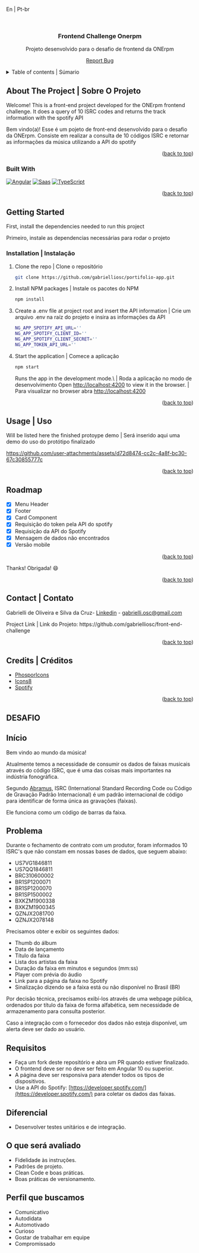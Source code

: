 <a name="readme-top">En | Pt-br</a>

<br />
<div align="center">
<h3 align="center">Frontend Challenge Onerpm</h3>
  <p align="center">
    Projeto desenvolvido para o desafio de frontend da ONErpm
  </p>
  <p><a href="https://github.com/gabrielliosc/portifolio-app/issues">Report Bug</a></p>
</div>

<details>
  <summary>Table of contents | Súmario</summary>
  <ol>
    <li>
      <a href="#about-the-project">About the Project | Sobre o projeto</a>
      <ul>
        <li><a href="#built-with">Built With | Construído Utilizando</a></li>
      </ul>
    </li>
    <li>
      <a href="#getting-started">Getting Started | Inicializando</a>
      <ul>
        <li><a href="#installation">Installation | Instalação</a></li>
      </ul>
    </li>
    <li><a href="#usage">Usage | Uso</a></li>
    <li><a href="#roadmap">Roadmap</a></li>
    <li><a href="#contact">Contact | Contato</a></li>
    <li><a href="#credits">Credits | Créditos</a></li>
  </ol>
</details>

## About The Project | Sobre O Projeto

Welcome! This is a front-end project developed for the ONErpm frontend challenge. It does a query of 10 ISRC codes and returns the track information with the spotify API

<p>Bem vindo(a)! Esse é um pojeto de front-end desenvolvido para o desafio da ONErpm. Consiste em realizar a consulta de 10 códigos ISRC e retornar as informações da música utilizando a API do spotify</p>



<p align="right">(<a href="#readme-top">back to top</a>)</p>

### Built With

[![Angular][Angular]][Angular-url] [![Saas][Saas.com]][Saas-url] [![TypeScript][TypeScript.com]][TypeScript-url]

<p align="right">(<a href="#readme-top">back to top</a>)</p>

<!-- GETTING STARTED -->
## Getting Started

First, install the dependencies needed to run this project

<p>Primeiro, instale as dependencias necessárias para rodar o projeto</p>

### Installation | Instalação

1. Clone the repo | Clone o repositório
   ```sh
   git clone https://github.com/gabrielliosc/portifolio-app.git
   ```
2. Install NPM packages | Instale os pacotes do NPM
   ```sh
   npm install
   ```
3. Create a .env file at project root and insert the API information | Crie um arquivo .env na raíz do projeto e insira as informações da API
   ```sh
   NG_APP_SPOTIFY_API_URL=''
   NG_APP_SPOTIFY_CLIENT_ID=''
   NG_APP_SPOTIFY_CLIENT_SECRET=''
   NG_APP_TOKEN_API_URL=''
   ```
4. Start the application | Comece a aplicação
    ```sh
   npm start
   ```
   Runs the app in the development mode.\ | Roda a aplicação no modo de desenvolvimento
   Open [http://localhost:4200](http://localhost:4200) to view it in the browser. | Para visualizar no browser abra [http://localhost:4200](http://localhost:4200)

<p align="right">(<a href="#readme-top">back to top</a>)</p>

## Usage | Uso

Will be listed here the finished protoype demo | Será inserido aqui uma demo do uso do protótipo finalizado

https://github.com/user-attachments/assets/d72d8474-cc2c-4a8f-bc30-67c30855777c

<p align="right">(<a href="#readme-top">back to top</a>)</p>

## Roadmap

- [x] Menu Header
- [x] Footer
- [x] Card Component
- [x] Requisição do token pela API do spotify
- [x] Requisição da API do Spotify
- [x] Mensagem de dados não encontrados
- [x] Versão mobile

<p align="right">(<a href="#readme-top">back to top</a>)</p>

Thanks! Obrigada! 😄

<p align="right">(<a href="#readme-top">back to top</a>)</p>

## Contact | Contato

Gabrielli de Oliveira e Silva da Cruz- [Linkedin](https://www.linkedin.com/in/gabrielli-oliveira-cruz/) - gabrielli.osc@gmail.com
<p>Project Link | Link do Projeto: https://github.com/gabrielliosc/front-end-challenge</p>

<p align="right">(<a href="#readme-top">back to top</a>)</p>

## Credits | Créditos

* [PhosporIcons](https://phosphoricons.com/)
* [Icons8](https://icons8.com.br/)
* [Spotify](https://developer.spotify.com/documentation/web-api)

<p align="right">(<a href="#readme-top">back to top</a>)</p>

[Angular]: https://img.shields.io/badge/Angular-f3084a?style=for-the-badge&logo=angular&logoColor=white
[Angular-url]: https://angular.dev/
[Saas.com]: https://img.shields.io/badge/SASS-cf649a?style=for-the-badge&logo=sass&logoColor=white
[Saas-url]: https://sass-lang.com/
[TypeScript.com]: https://img.shields.io/badge/Typescript-2f74c0?style=for-the-badge&logo=typescript&logoColor=white
[TypeScript-url]: https://www.typescriptlang.org/

## DESAFIO
## Início

Bem vindo ao mundo da música!

Atualmente temos a necessidade de consumir os dados de faixas musicais através do código ISRC, que é uma das coisas mais importantes na indústria fonográfica.

Segundo [Abramus](https://www.abramus.org.br/musica/isrc/), ISRC (International Standard Recording Code ou Código de Gravação Padrão Internacional) é um padrão internacional de código para identificar de forma única as gravações (faixas).

Ele funciona como um código de barras da faixa.


## Problema

Durante o fechamento de contrato com um produtor, foram informados 10 ISRC's que não constam em nossas bases de dados, que seguem abaixo:

* US7VG1846811
* US7QQ1846811
* BRC310600002
* BR1SP1200071
* BR1SP1200070
* BR1SP1500002
* BXKZM1900338
* BXKZM1900345
* QZNJX2081700
* QZNJX2078148

Precisamos obter e exibir os seguintes dados:

* Thumb do álbum
* Data de lançamento
* Título da faixa
* Lista dos artistas da faixa
* Duração da faixa em minutos e segundos (mm:ss)
* Player com prévia do áudio
* Link para a página da faixa no Spotify
* Sinalização dizendo se a faixa está ou não disponível no Brasil (BR)

Por decisão técnica, precisamos exibí-los através de uma webpage pública, ordenados por título da faixa de forma alfabética, sem necessidade de armazenamento para consulta posterior.

Caso a integração com o fornecedor dos dados não esteja disponível, um alerta deve ser dado ao usuário.


## Requisitos

* Faça um fork deste repositório e abra um PR quando estiver finalizado.
* O frontend deve ser no  deve ser feito em Angular 10 ou superior.
* A página deve ser responsiva para atender todos os tipos de dispositivos.
* Use a API do Spotify: [https://developer.spotify.com/](https://developer.spotify.com/) para coletar os dados das faixas.


## Diferencial

* Desenvolver testes unitários e de integração.


## O que será avaliado

* Fidelidade às instruções.
* Padrões de projeto.
* Clean Code e boas práticas.
* Boas práticas de versionamento.


## Perfil que buscamos

* Comunicativo
* Autodidata
* Automotivado
* Curioso
* Gostar de trabalhar em equipe
* Compromissado

